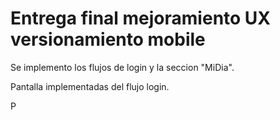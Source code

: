 # Entrega final mejoramiento UX versionamiento mobile
Se implemento los flujos de login y la seccion "MiDia".

Pantalla implementadas del flujo login.

P
